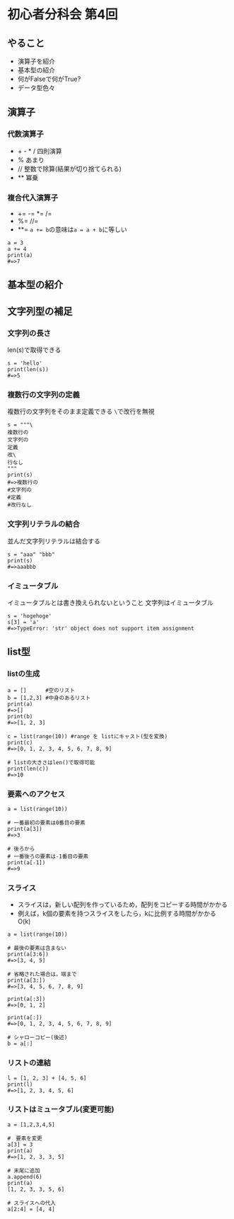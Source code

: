 # 初心者分科会 第4回


## やること
+ 演算子を紹介
+ 基本型の紹介
+ 何がFalseで何がTrue?
+ データ型色々


## 演算子

### 代数演算子
+ \+ \- \* / 四則演算
+ % あまり
+ // 整数で除算(結果が切り捨てられる)
+ ** 冪乗

### 複合代入演算子
+ += -= *= /=
+ %= //=
+ **=
`a += b`の意味は`a = a + b`に等しい
```python3
a = 3
a += 4
print(a)
#=>7
```

## 基本型の紹介

## 文字列型の補足

### 文字列の長さ
len(s)で取得できる
```python3
s = 'hello'
print(len(s))
#=>5
```

### 複数行の文字列の定義
複数行の文字列をそのまま定義できる
`\`で改行を無視

```python3
s = """\
複数行の
文字列の
定義
改\
行なし
"""
print(s)
#=>複数行の
#文字列の
#定義
#改行なし
```

### 文字列リテラルの結合
並んだ文字列リテラルは結合する
```python3
s = "aaa" "bbb"
print(s)
#=>aaabbb
```

### イミュータブル
イミュータブルとは書き換えられないということ
文字列はイミュータブル
```python3
s = 'hogehoge'
s[3] = 'a'
#=>TypeError: 'str' object does not support item assignment
```

## list型
### listの生成
```python3
a = [] 		#空のリスト
b = [1,2,3]	#中身のあるリスト
print(a)
#=>[]
print(b)
#=>[1, 2, 3]

c = list(range(10))	#range を listにキャスト(型を変換)
print(c)
#=>[0, 1, 2, 3, 4, 5, 6, 7, 8, 9]

# listの大きさはlen()で取得可能
print(len(c))
#=>10
```

### 要素へのアクセス
```python3
a = list(range(10))

# 一番最初の要素は0番目の要素
print(a[3])
#=>3

# 後ろから
# 一番後ろの要素は-1番目の要素
print(a[-1])
#=>9
```

### スライス
+ スライスは，新しい配列を作っているため，配列をコピーする時間がかかる
+ 例えば，k個の要素を持つスライスをしたら，kに比例する時間がかかる O(k)
```python3
a = list(range(10))

# 最後の要素は含まない
print(a[3:6])
#=>[3, 4, 5]

# 省略された場合は，端まで
print(a[3:])
#=>[3, 4, 5, 6, 7, 8, 9]

print(a[:3])
#=>[0, 1, 2]

print(a[:])
#=>[0, 1, 2, 3, 4, 5, 6, 7, 8, 9]

# シャローコピー(後述)
b = a[:]
```

### リストの連結
```python3
l = [1, 2, 3] + [4, 5, 6]
print(l)
#=>[1, 2, 3, 4, 5, 6]
```

### リストはミュータブル(変更可能)
```python3
a = [1,2,3,4,5]

#　要素を変更
a[3] = 3
print(a)
#=>[1, 2, 3, 3, 5]

# 末尾に追加
a.append(6)
print(a)
[1, 2, 3, 3, 5, 6]

# スライスへの代入
a[2:4] = [4, 4]

```















